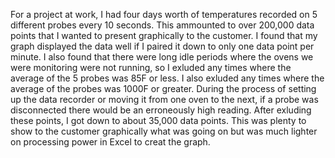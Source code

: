 For a project at work, I had four days worth of temperatures recorded on 5 
different probes every 10 seconds.  This ammounted to over 200,000 data points
that I wanted to present graphically to the customer.  I found that my graph 
displayed the data well if I paired it down to only one data point per minute. 
I also found that there were long idle periods where the ovens we were monitoring
were not running, so I exluded any times where the average of the 5 probes was 
85F or less.  I also exluded any times where the average of the probes was 1000F 
or greater.  During the process of setting up the data recorder or moving it from
one oven to the next, if a probe was disconnected there would be an erroneously 
high reading.  After exluding these points, I got down to about 35,000 data
points.  This was plenty to show to the customer graphically what was going on
but was much lighter on processing power in Excel to creat the graph. 
